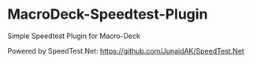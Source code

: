 # MacroDeck-Speedtest-Plugin
Simple Speedtest Plugin for Macro-Deck

Powered by SpeedTest.Net: https://github.com/JunaidAK/SpeedTest.Net
